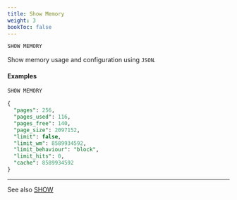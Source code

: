 ```yaml
---
title: Show Memory
weight: 3
bookToc: false
---
```


```SQL
SHOW MEMORY
```

Show memory usage and configuration using `JSON`.

#### Examples

```SQL
SHOW MEMORY

{
  "pages": 256,
  "pages_used": 116,
  "pages_free": 140,
  "page_size": 2097152,
  "limit": false,
  "limit_wm": 8589934592,
  "limit_behaviour": "block",
  "limit_hits": 0,
  "cache": 8589934592
}
```

---

See also [SHOW](/docs/monitoring/show/)
